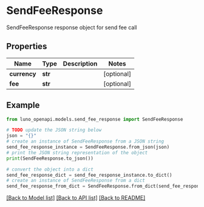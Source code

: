 # SendFeeResponse

SendFeeResponse response object for send fee call

## Properties

Name | Type | Description | Notes
------------ | ------------- | ------------- | -------------
**currency** | **str** |  | [optional] 
**fee** | **str** |  | [optional] 

## Example

```python
from luno_openapi.models.send_fee_response import SendFeeResponse

# TODO update the JSON string below
json = "{}"
# create an instance of SendFeeResponse from a JSON string
send_fee_response_instance = SendFeeResponse.from_json(json)
# print the JSON string representation of the object
print(SendFeeResponse.to_json())

# convert the object into a dict
send_fee_response_dict = send_fee_response_instance.to_dict()
# create an instance of SendFeeResponse from a dict
send_fee_response_from_dict = SendFeeResponse.from_dict(send_fee_response_dict)
```
[[Back to Model list]](../README.md#documentation-for-models) [[Back to API list]](../README.md#documentation-for-api-endpoints) [[Back to README]](../README.md)


